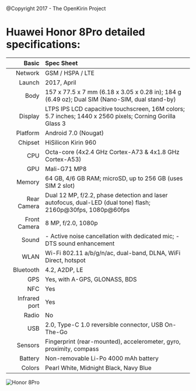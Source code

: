 @Copyright 2017 - The OpenKirin Project

Huawei Honor 8Pro detailed specifications:
=========================================

Basic         |Spec Sheet
-------------:|:------------------------------------------------------------------------------------------------------------------------
Network	      | GSM / HSPA / LTE
Launch	      |2017, April
Body	      |157 x 77.5 x 7 mm (6.18 x 3.05 x 0.28 in); 184 g (6.49 oz); Dual SIM (Nano-SIM, dual stand-by)
Display	      |LTPS IPS LCD capacitive touchscreen, 16M colors; 5.7 inches; 1440 x 2560 pixels; Corning Gorilla Glass 3
Platform      |Android 7.0 (Nougat)
Chipset	      |HiSilicon Kirin 960
CPU	      |Octa-core (4x2.4 GHz Cortex-A73 & 4x1.8 GHz Cortex-A53)
GPU	      |Mali-G71 MP8
Memory	      |64 GB, 4/6 GB RAM; microSD, up to 256 GB (uses SIM 2 slot)
Rear Camera   |Dual 12 MP, f/2.2, phase detection and laser autofocus, dual-LED (dual tone) flash; 2160p@30fps, 1080p@60fps
Front Camera  |8 MP, f/2.0, 1080p
Sound	      |- Active noise cancellation with dedicated mic; - DTS sound enhancement
WLAN	      |Wi-Fi 802.11 a/b/g/n/ac, dual-band, DLNA, WiFi Direct, hotspot
Bluetooth     |4.2, A2DP, LE
GPS	      |Yes, with A-GPS, GLONASS, BDS
NFC	      |Yes
Infrared port |Yes
Radio	      |No
USB	      |2.0, Type-C 1.0 reversible connector, USB On-The-Go
Sensors	      |Fingerprint (rear-mounted), accelerometer, gyro, proximity, compass
Battery	      |Non-removable Li-Po 4000 mAh battery
Colors 	      |Pearl White, Midnight Black, Navy Blue


![Honor 8Pro](http://cdn2.gsmarena.com/vv/pics/huawei/huawei-honor-8-pro-1.jpg "Honor8Pro")



